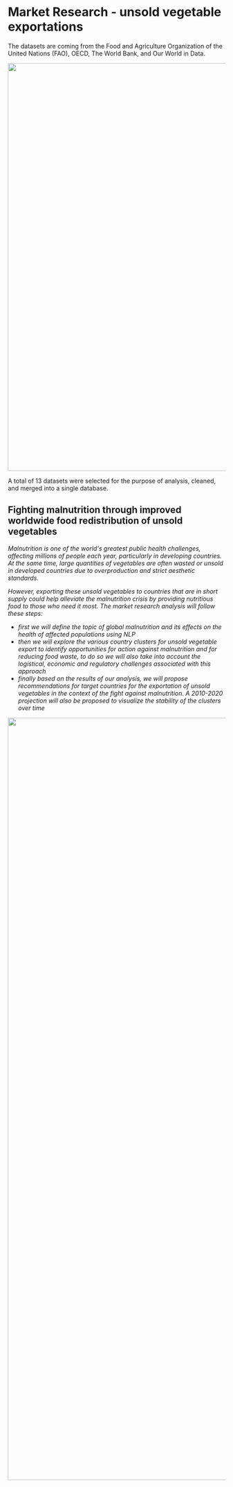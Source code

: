# Market Research - unsold vegetable exportations

The datasets are coming from the Food and Agriculture Organization of the United Nations (FAO), OECD, The World Bank, and Our World in Data.

<img width="941" alt="" src="https://user-images.githubusercontent.com/67431758/233866607-ea285bd4-54cd-489c-be87-7cb9ea3ea62d.png">

A total of 13 datasets were selected for the purpose of analysis, cleaned, and merged into a single database.

## Fighting malnutrition through improved worldwide food redistribution of unsold vegetables

*Malnutrition is one of the world's greatest public health challenges, affecting millions of people each year, particularly in developing countries. At the same time, large quantities of vegetables are often wasted or unsold in developed countries due to overproduction and strict aesthetic standards.*

*However, exporting these unsold vegetables to countries that are in short supply could help alleviate the malnutrition crisis by providing nutritious food to those who need it most. The market research analysis will follow these steps:*

+ *first we will define the topic of global malnutrition and its effects on the health of affected populations using NLP*
+ *then we will explore the various country clusters for unsold vegetable export to identify opportunities for action against malnutrition and for reducing food waste, to do so we will also take into account the logistical, economic and regulatory challenges associated with this approach*
+ *finally based on the results of our analysis, we will propose recommendations for target countries for the exportation of unsold vegetables in the context of the fight against malnutrition. A 2010-2020 projection will also be proposed to visualize the stability of the clusters over time*

<img width="1759" alt="" src="https://user-images.githubusercontent.com/67431758/233868037-c5d60b6c-b553-4c5d-89ec-1bcf62d3bc04.png">

